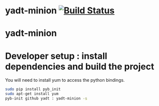 # yadt-minion [![Build Status](https://travis-ci.org/yadt/yadt-minion.png?branch=master)](https://travis-ci.org/yadt/yadt-minion)

yadt-minion
===========

# Developer setup : install dependencies and build the project
You will need to install yum to access the python bindings.
```bash
sudo pip install pyb_init
sudo apt-get install yum
pyb-init github yadt : yadt-minion -s
```
